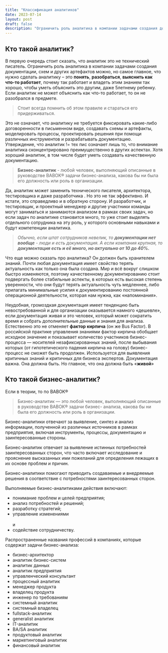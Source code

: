 ```yaml
---
title: "Классификация аналитиков"
date: 2023-07-14
layout: post
draft: false
description: "Ограничить роль аналитика в компании задачами создания документации, схем и других артефактов можно, но самое главное, что нужно сделать аналитику – это понять, разобраться, выяснить как что-то работает"
---
```


## Кто такой аналитик?

В первую очередь стоит сказать, что аналитик это не технический писатель. Ограничить роль аналитика в
компании задачами создания документации, схем и других артефактов можно, но самое главное, что
нужно сделать аналитику – это **понять**, **разобраться**, **выяснить как что-то работает**, почему так работает и
владеть этим знанием так хорошо, чтобы уметь объяснить это другим, даже 5летнему ребенку. Если
аналитик не может объяснить как что-то работает, то он не разобрался в предмете.

> Стоит всегда помнить об этом правиле и стараться его придерживаться.

Это не означает, что аналитику не требуется фиксировать какие-либо договоренности в письменном виде,
создавать схемы и артефакты, моделировать процессы, проектировать решения при помощи различных
инструментов и разрабатывать документацию. Утверждение, что аналитик != тех пис означает лишь то, что
внимание аналитика сконцентрировано преимущественно в других аспектах. Хотя хороший аналитик, в
том числе будет уметь создавать качественную документацию.

> **Бизнес-аналитик** - любой человек, выполняющий описанные в руководстве BABOK® задачи бизнес-анализа, какова бы ни была его должность или роль в организации.

Да, аналитик может заменить технического писателя, архитектора, тестировщика и даже разработчика . Но
это не так эффективно. И кстати, это справедливо и в обратную сторону. И разработчик, и тестировщик, и
проектный менеджер и другие участники команды могут заниматься и занимаются анализом в рамках
своих задач, но если задач по аналитике становится много, то уже стоит выделять отдельного сотрудника на
эту роль, у которого основными навыками и будут компетенции аналитика.

> _Обычно, если штат сотрудников невелик, то **документации нет вообще** - люди и есть документация. А если компания крупная, то **документация есть и её много, но актуально от 10 до 40%.**_

Что еще можно сказать про аналитика? Он должен быть хранителем знаний. Почти любая документация имеет свойство терять актуальность как
только она была создана. Мир и всё вокруг слишком быстро изменяются, поэтому качественному документированию стоит подвергать более
стабильные аспекты, в которых есть высокая степень уверенности, что они будут терять актуальность чуть медленнее, либо прилагать
минимальные усилия к документированию постоянной операционной деятельности, которая нам нужна, как «напоминания».

Неудобная, громоздкая документация имеет тенденцию быть невостребованной и для организации оказывается намного «дешевле», если
документация живая и это человек, который может сократить время и собрать дополнительные данные и знания для анализа.
Естественно это не отменяет **фактор кирпича** (он же Bus Factor). В российской практике управления знаниями фактор кирпича обобщает
исходное значение и показывает количество участников бизнес-процесса — носителей незафиксированных знаний, после выбывания которых
(от гипотетического падения кирпича на голову) бизнес-процесс не сможет быть продолжен. Используется для выявления критичных знаний и
критичных для бизнеса экспертов.
Документация важна. Она должна быть. Но главное, что она должна быть «**живой**»

## Кто такой бизнес-аналитик? 

Если в теории, то по BABOK®

> Бизнес-аналитик — это любой человек, выполняющий описанные в руководстве BABOK® задачи бизнес-
анализа, какова бы ни была его должность или роль в организации.

Бизнес-аналитики отвечают за выявление, синтез и анализ информации, полученной из различных
источников в рамках предприятия, включая инструменты, процессы, документацию и заинтересованные
стороны.

Бизнес-аналитик отвечает за выявление истинных потребностей заинтересованных сторон, что часто
включает исследование и прояснение высказанных ими пожеланий для определения лежащих в их основе
проблем и причин.

Бизнес-аналитики помогают приводить создаваемые и внедряемые решения в соответствие с
потребностями заинтересованных сторон.

Выполняемые бизнес-аналитиками действия включают:
* понимание проблем и целей предприятия; 
* анализ потребностей и решений; 
* разработку стратегий; 
* управление изменениями <br><br>
и
* содействие сотрудничеству.

Распространенные названия профессий в компаниях, которые содержат задачи бизнес-анализа:
* бизнес-архитектор
* аналитик бизнес-систем
* аналитик данных
* аналитик предприятия
* управленческий консультант
* процессный аналитик
* менеджер продукта
* владелец продукта
* инженер по требованиям
* системный аналитик
* системный владелец
* fullstack-аналитик
* generalist аналитик
* IT-аналитик
* BA/SA аналитик
* продуктовый аналитик
* маркетинговый аналитик
* финансовый аналитик